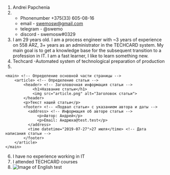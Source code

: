 1. Andrei Papchenia
2.	* Phonenumber +375(33) 605-08-16
	* email - swemosw@gmail.com
	* telegram - @swemo
	* discord - swemosw#0329
3. I am 29 years old. I am a process engineer with ~3 years of experience on 558 ARZ, 3+ years as an administrator in the TECHCARD system. My main goal is to get a knowledge base for the subsequent transition to a profession in IT. I am a fast learner, I like to learn something new.
4. Techcard -Automated system of technological preparation of production
5. 
```
<main> <!-- Определение основной части страницы -->
    <article> <!-- Определение статьи -->
        <header> <!-- Заголовочная информация статьи -->
            <h1>Название статьи</h1>
            <img src="article.png" alt="Заголовок статьи">
        </header>
        <p>Текст нашей статьи</p>
        <footer> <!-- «Подвал статьи» с указанием автора и даты -->
          <address> <!-- Информация об авторе статьи -->
              <p>Автор: Андрей</p>
              <p>Email: Андрюха@test.test</p>
          </address>
          <time datetime="2019-07-27">27 июля</time> <!-- Дата написания статьи -->
        </footer>
    </article>
</main>
```


6. I have no experience working in IT
7. I attended TECHCARD courses
8. ![Image of English test](https://cdn.discordapp.com/attachments/564399784111243274/864193425222008862/unknown.png)
